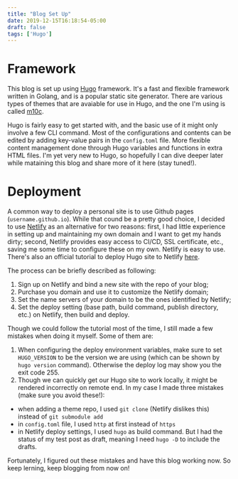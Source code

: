 ```yaml
---
title: "Blog Set Up"
date: 2019-12-15T16:18:54-05:00
draft: false
tags: ['Hugo']
---
```


# Framework
This blog is set up using [Hugo](https://gohugo.io/) framework. It's a fast and flexible framework written in Golang, and is a popular static site generator. There are various types of themes that are avaiable for use in Hugo, and the one I'm using is called [m10c](https://themes.gohugo.io/hugo-theme-m10c/).

Hugo is fairly easy to get started with, and the basic use of it might only involve a few CLI command. Most of the configurations and contents can be edited by adding key-value pairs in the `config.toml` file. More flexible content management done through Hugo variables and functions in extra HTML files. I'm yet very new to Hugo, so hopefully I can dive deeper later while mataining this blog and share more of it here (stay tuned!).

# Deployment
A common way to deploy a personal site is to use Github pages (`username.github.io`). While that cound be a pretty good choice, I decided to use [Netlify](https://www.netlify.com/) as an alternative for two reasons: first, I had little experience in setting up and maintaining my own domain and I want to get my hands dirty; second, Netlify provides easy access to CI/CD, SSL certificate, etc., saving me some time to configure these on my own. Netlify is easy to use. There's also an official tutorial to deploy Hugo site to Netlify [here](https://gohugo.io/hosting-and-deployment/hosting-on-netlify/).

The process can be briefly described as following:
1. Sign up on Netlify and bind a new site with the repo of your blog;
2. Purchase you domain and use it to customize the Netlify domain;
3. Set the name servers of your domain to be the ones identified by Netlify;
4. Set the deploy setting (base path, build command, publish directory, etc.) on Netlify, then build and deploy.

Though we could follow the tutorial most of the time, I still made a few mistakes when doing it myself. Some of them are:
1. When configuring the deploy environment variables, make sure to set `HUGO_VERSION` to be the version we are using (which can be shown by `hugo version` command). Otherwise the deploy log may show you the exit code 255.
2. Though we can quickly get our Hugo site to work locally, it might be rendered incorrectly on remote end. In my case I made three mistakes (make sure you avoid these!): 
* when adding a theme repo, I used `git clone` (Netlify dislikes this) instead of `git submodule add`
* in `config.toml` file, I used `http` at first instead of `https`
* in Netlify deploy settings, I used `hugo` as build command. But I had the status of my test post as draft, meaning I need `hugo -D` to include the drafts.

Fortunately, I figured out these mistakes and have this blog working now. So keep lerning, keep blogging from now on!